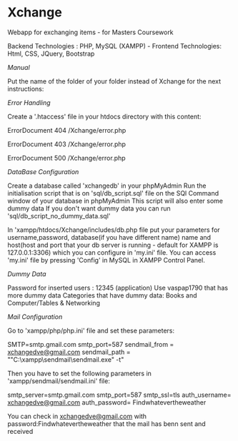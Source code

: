 # Xchange
Webapp for exchanging items - for Masters Coursework 

Backend Technologies : PHP, MySQL (XAMPP) - 
Frontend Technologies: Html, CSS, JQuery, Bootstrap

_Manual_

Put the name of the folder of your folder instead of Xchange for the next instructions:

_Error Handling_

Create a '.htaccess' file in your htdocs directory with this content:

ErrorDocument 404 /Xchange/error.php

ErrorDocument 403 /Xchange/error.php

ErrorDocument 500 /Xchange/error.php

_DataBase Configuration_

Create a database called 'xchangedb' in your phpMyAdmin 
Run the initialisation script that is on 'sql/db_script.sql' file 
on the SQl Command window of your database in phpMyAdmin
This script will also enter some dummy data
If you don't want dummy data you can run 'sql/db_script_no_dummy_data.sql'

In 'xampp/htdocs/Xchange/includes/db.php file
put your parameters for username,password, database(if you have different name) name and 
host(host and port that your db server is running - default for XAMPP is 127.0.0.1:3306) 
which you can configure in 'my.ini' file. 
You can access 'my.ini' file by pressing 'Config' in MySQL
in XAMPP Control Panel.


_Dummy Data_

Password for inserted users : 12345 (application)
Use vaspap1790 that has more dummy data
Categories that have dummy data: Books and Computer/Tables & Networking

_Mail Configuration_

Go to 'xampp/php/php.ini' file and set these parameters:

SMTP=smtp.gmail.com
smtp_port=587
sendmail_from = xchangedve@gmail.com
sendmail_path = "\"C:\xampp\sendmail\sendmail.exe\" -t"

Then you have to set the following parameters in 'xampp/sendmail/sendmail.ini' file:

smtp_server=smtp.gmail.com
smtp_port=587
smtp_ssl=tls
auth_username= xchangedve@gmail.com
auth_password= Findwhatevertheweather

You can check in xchangedve@gmail.com with password:Findwhatevertheweather 
that the mail has benn sent and received

